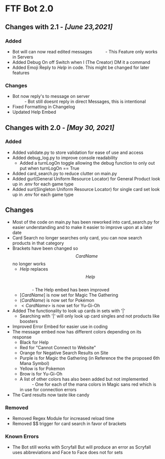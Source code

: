 # FTF Bot 2.0
## Changes with 2.1 - *[June 23,2021]*
### Added
 - Bot will can now read edited messages
 &numsp; &numsp; &numsp; - This Feature only works in Servers
 - Added Debug On off Switch when I (The Creator) DM it a command
 - Added Emoji Reply to $Help$ in code. This might be changed for later features
### Changes
 - Bot now reply's to message on server   
 &numsp; &numsp; &numsp; - Bot still doesnt reply in direct Messages, this is intentional
 - Fixed Formatting in Changelog
 - Updated Help Embed


## Changes with 2.0 - *[May 30, 2021]*
### Added
 - Added validate.py to store validation for ease of use and access
 - Added debug_log.py to improve console readability
	- Added a turnLogOn toggle allowing the debug function to only out put when turnLogOn == True 
 - Added card_search.py to reduce clutter on main.py
 - Added gurl(General Uniform Resource Locator) for General Product look up in .env for each game type
 - Added surl(Singleton Uniform Resource Locator) for single card set look up in .env for each game type

## Changes
 - Most of the code on main.py has been reworked into card_search.py for easier understanding and to make it easier to improve upon at a later date
 - Card Search no longer searches only card, you can now search products in that category
 - Brackets have been changed so $$Card Name$$ no longer works     
	- $Help$ replaces $$Help$$     
		&numsp; &numsp; &numsp; - The Help embed has been improved     
	- $[Card Name]$ is now set for Magic The Gathering     
	- $(Card Name)$ is now set for Pokémon     
	- $<Card Name>$ is now set for Yu-Gi-Oh    
 - Added The functionality to look up cards in sets with '|'     
	- Searching with '|' will only look up card singles and not products like boosters
 - Improved Error Embed for easier use in coding
 - The message embed now has different colors depending on its response   
	- Black for Help   
	- Red for "Cannot Connect to Website"   
	- Orange for Negative Search Results on Site   
	- Purple is for Magic the Gathering (in Reference the the proposed 6th Mana Symbol)   
	- Yellow is for Pokemon   
	- Brow is for Yu-Gi-Oh   
	- A list of other colors has also been added but not implemented   
		&numsp; &numsp; &numsp; - One for each of the mana colors in Magic sans red which is in use for connection errors
 - The Card results now taste like candy

### Removed
 - Removed Regex Module for increased reload time
 - Removed $$ trigger for card search in favor of brackets
### Known Errors
 - The Bot still works with Scryfall But will produce an error as Scryfall uses abbreviations and Face to Face does not for sets

